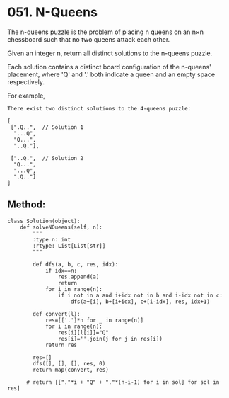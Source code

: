 # 051. N-Queens

The n-queens puzzle is the problem of placing n queens on an n×n chessboard such that no two queens attack each other.

Given an integer n, return all distinct solutions to the n-queens puzzle.

Each solution contains a distinct board configuration of the n-queens' placement, where 'Q' and '.' both indicate a queen and an empty space respectively.

For example,

    There exist two distinct solutions to the 4-queens puzzle:
    
    [
     [".Q..",  // Solution 1
      "...Q",
      "Q...",
      "..Q."],
    
     ["..Q.",  // Solution 2
      "Q...",
      "...Q",
      ".Q.."]
    ]

## Method:

    class Solution(object):
        def solveNQueens(self, n):
            """
            :type n: int
            :rtype: List[List[str]]
            """
            
            def dfs(a, b, c, res, idx):
                if idx==n:
                    res.append(a)
                    return
                for i in range(n):
                    if i not in a and i+idx not in b and i-idx not in c:
                        dfs(a+[i], b+[i+idx], c+[i-idx], res, idx+1)
                        
            def convert(l):
                res=[['.']*n for _ in range(n)]
                for i in range(n):
                    res[i][l[i]]="Q"
                    res[i]=''.join(j for j in res[i])
                return res
            
            res=[]
            dfs([], [], [], res, 0)
            return map(convert, res)

          # return [["."*i + "Q" + "."*(n-i-1) for i in sol] for sol in res]